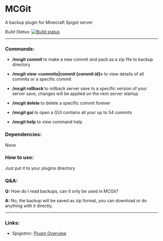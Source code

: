 # MCGit

A backup plugin for Minecraft Spigot server

*Build Status:* [![Build status](https://dev.azure.com/ranzeplay/MCGit/_apis/build/status/MCGit-Maven-CI)](https://dev.azure.com/ranzeplay/MCGit/_build/latest?definitionId=-1)

---

### Commands:

- **/mcgit commit <description>** to make a new commit and pack as a zip file to backup directory

- **/mcgit view <commits|commit [commit id]>** to view details of all commits or a specific commit

- **/mcgit rollback <commit id>** to rollback server save to a specific version of your server save, changes will be applied on the next server startup

- **/mcgit delete <commit id>** to delete a specific commit forever

- **/mcgit gui** to open a GUI contains all your up to 54 commits

- **/mcgit help** to view command help

### Dependencies:

None

### How to use:
Just put it to your plugins directory

### Q&A:

**Q:** How do I read backups, can it only be used in MCGit?

**A:** No, the backup will be saved as zip format, you can download or do anything with it directly.

---

### Links:
- Spigotmc: [Plugin Overview](https://www.spigotmc.org/resources/mcgit.78677)